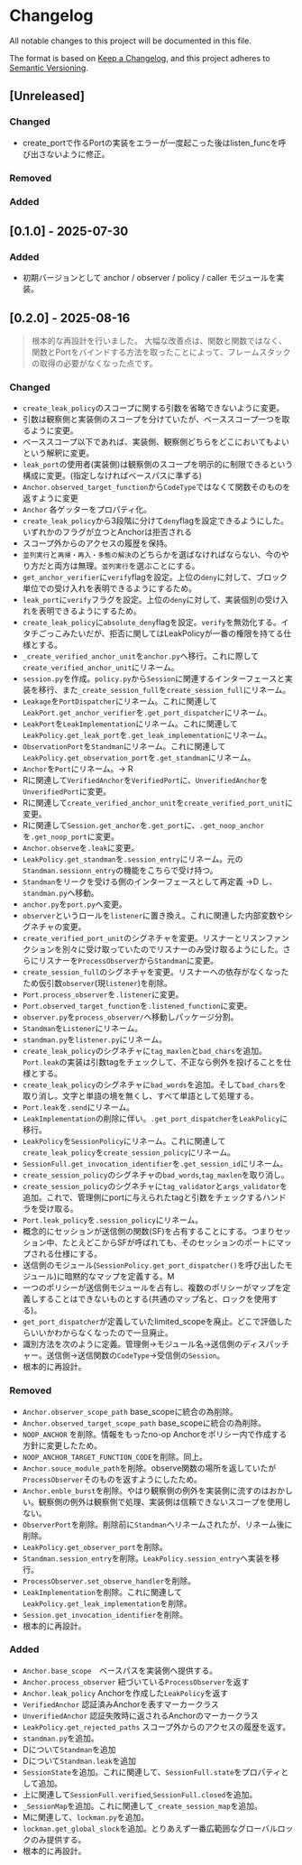 
# Changelog

All notable changes to this project will be documented in this file.

The format is based on [Keep a Changelog](https://keepachangelog.com/en/1.0.0/),
and this project adheres to [Semantic Versioning](https://semver.org/spec/v2.0.0.html).

<!-- Template for reference -->
<!--
### Added
- 新機能や追加された API

### Changed
- 既存の動作・インターフェースの変更（非互換含む）

### Deprecated
- 廃止予定になった機能や API

### Removed
- 完全に削除された機能やコード

### Fixed
- バグ修正や明示的な不具合対応

### Security
- セキュリティ向上や脆弱性修正
-->

## [Unreleased]

### Changed
- create_portで作るPortの実装をエラーが一度起こった後はlisten_funcを呼び出さないように修正。


### Removed

### Added


## [0.1.0] - 2025-07-30

### Added
- 初期バージョンとして anchor / observer / policy / caller モジュールを実装。


## [0.2.0] - 2025-08-16

> 根本的な再設計を行いました。
> 大幅な改善点は、関数と関数ではなく、関数とPortをバインドする方法を取ったことによって、フレームスタックの取得の必要がなくなった点です。

### Changed
- `create_leak_policy`のスコープに関する引数を省略できないように変更。
- 引数は観察側と実装側のスコープを分けていたが、ベーススコープ一つを取るように変更。
- ベーススコープ以下であれば、実装側、観察側どちらをどこにおいてもよいという解釈に変更。
- `leak_port`の使用者(実装側)は観察側のスコープを明示的に制限できるという構成に変更。(指定しなければベースパスに準ずる)
- `Anchor.observed_target_function`から`CodeType`ではなくて関数そのものを返すように変更
- `Anchor` 各ゲッターをプロパティ化。
- `create_leak_policy`から3段階に分けて`deny`flagを設定できるようにした。いずれかのフラグが立つとAnchorは拒否される
- スコープ外からのアクセスの履歴を保持。
- `並列実行`と`再帰・再入・多態の解決`のどちらかを選ばなければならない、今のやり方だと両方は無理。`並列実行`を選ぶことにする。
- `get_anchor_verifier`に`verify`flagを設定。上位の`deny`に対して、ブロック単位での受け入れを表明できるようにするため。
- `leak_port`に`verify`フラグを設定。上位の`deny`に対して、実装個別の受け入れを表明できるようにするため。
- `create_leak_policy`に`absolute_deny`flagを設定。`verify`を無効化する。イタチごっこみたいだが、拒否に関してはLeakPolicyが一番の権限を持てる仕様とする。
- `_create_verified_anchor_unit`を`anchor.py`へ移行。これに際して`create_verified_anchor_unit`にリネーム。
- `session.py`を作成。`policy.py`から`Session`に関連するインターフェースと実装を移行、また`_create_session_full`を`create_session_full`にリネーム。
- `Leakage`を`PortDispatcher`にリネーム。これに関連して`LeakPort.get_anchor_verifier`を`.get_port_dispatcher`にリネーム。
- `LeakPort`を`LeakImplementation`にリネーム。これに関連して`LeakPolicy.get_leak_port`を`.get_leak_implementation`にリネーム。
- `ObservationPort`を`Standman`にリネーム。これに関連して`LeakPolicy.get_observation_port`を`.get_standman`にリネーム。
- `Anchor`を`Port`にリネーム。-> R
- Rに関連して`VerifiedAnchor`を`VerifiedPort`に、`UnverifiedAnchor`を`UnverifiedPort`に変更。
- Rに関連して`create_verified_anchor_unit`を`create_verified_port_unit`に変更。
- Rに関連して`Session.get_anchor`を`.get_port`に、`.get_noop_anchor`を`.get_noop_port`に変更。
- `Anchor.observe`を`.leak`に変更。
- `LeakPolicy.get_standman`を`.session_entry`にリネーム。元の`Standman.sessionn_entry`の機能をこちらで受け持つ。
- `Standman`をリークを受ける側のインターフェースとして再定義 ->D し、`standman.py`へ移動。
- `anchor.py`を`port.py`へ変更。
- `observer`というロールを`listener`に置き換え。これに関連した内部変数やシグネチャの変更。
- `create_verified_port_unit`のシグネチャを変更。リスナーとリスンファンクションを別々に受け取っていたのでリスナーのみ受け取るようにした。さらにリスナーを`ProcessObserver`から`Standman`に変更。
- `create_session_full`のシグネチャを変更。リスナーへの依存がなくなったため仮引数`observer`(現`listener`)を削除。
- `Port.process_observer`を`.listener`に変更。
- `Port.observed_target_function`を`.listened_function`に変更。
- `observer.py`を`process_observer/`へ移動しパッケージ分割。
- `Standman`を`Listener`にリネーム。
- `standman.py`を`listener.py`にリネーム。
- `create_leak_policy`のシグネチャに`tag_maxlen`と`bad_chars`を追加。`Port.leak`の実装は引数tagをチェックして、不正なら例外を投げることを仕様とする。
- `create_leak_policy`のシグネチャに`bad_words`を追加。そして`bad_chars`を取り消し。文字と単語の境を無くし、すべて単語として処理する。
- `Port.leak`を`.send`にリネーム。
- `LeakImplementation`の削除に伴い。`.get_port_dispatcher`を`LeakPolicy`に移行。
- `LeakPolicy`を`SessionPolicy`にリネーム。これに関連して`create_leak_policy`を`create_session_policy`にリネーム。
- `SessionFull.get_invocation_identifier`を`.get_session_id`にリネーム。
- `create_session_policy`のシグネチャの`bad_words`,`tag_maxlen`を取り消し。
- `create_session_policy`のシグネチャに`tag_validator`と`args_validator`を追加。これで、管理側にportに与えられたtagと引数をチェックするハンドラを受け取る。
- `Port.leak_policy`を`.session_policy`にリネーム。
- 概念的にセッションが送信側の関数(SF)を占有することにする。つまりセッション中、たとえどこからSFが呼ばれても、そのセッションのポートにマップされる仕様にする。
- 送信側のモジュール(`SessionPolicy.get_port_dispatcher()`を呼び出したモジュール)に暗黙的なマップを定義する。M
- 一つのポリシーが送信側モジュールを占有し、複数のポリシーがマップを定義しすることはできないものとする(共通のマップ名と、ロックを使用する)。
- `get_port_dispatcher`が定義していたlimited_scopeを廃止。どこで評価したらいいかわからなくなったので一旦廃止。
- 識別方法を次のように定義。管理側->モジュール名->送信側のディスパッチャー。送信側->送信関数の`CodeType`->受信側の`Session`。
- 根本的に再設計。



### Removed
- `Anchor.observer_scope_path` base_scopeに統合の為削除。
- `Anchor.observed_target_scope_path` base_scopeに統合の為削除。
- `NOOP_ANCHOR` を削除。情報をもったno-op Anchorをポリシー内で作成する方針に変更したため。
- `NOOP_ANCHOR_TARGET_FUNCTION_CODE`を削除。同上。
- `Anchor.souce_module_path`を削除。observe関数の場所を返していたが`ProcessObserver`そのものを返すようにしたため。
- `Anchor.enble_burst`を削除。やはり観察側の例外を実装側に流すのはおかしい。観察側の例外は観察側で処理、実装側は信頼できないスコープを使用しない。
- `ObserverPort`を削除。削除前に`Standman`へリネームされたが、リネーム後に削除。
- `LeakPolicy.get_observer_port`を削除。
- `Standman.session_entry`を削除。`LeakPolicy.session_entry`へ実装を移行。
- `ProcessObserver.set_observe_handler`を削除。
- `LeakImplementation`を削除。これに関連して`LeakPolicy.get_leak_implementation`を削除。
- `Session.get_invocation_identifier`を削除。
- 根本的に再設計。

### Added
- `Anchor.base_scope`　ベースパスを実装側へ提供する。
- `Anchor.process_observer` 紐づいている`ProcessObserver`を返す
- `Anchor.leak_policy` Anchorを作成した`LeakPolicy`を返す
- `VerifiedAnchor` 認証済みAnchorを表すマーカークラス
- `UnverifiedAnchor` 認証失敗時に返されるAnchorのマーカークラス
- `LeakPolicy.get_rejected_paths` スコープ外からのアクセスの履歴を返す。
- `standman.py`を追加。
- Dについて`Standman`を追加
- Dについて`Standman.leak`を追加
- `SessionState`を追加。これに関連して、`SessionFull.state`をプロパティとして追加。
- 上に関連して`SessionFull.verified`,`SessionFull.closed`を追加。
- `_SessionMap`を追加。これに関連して`_create_session_map`を追加。
- Mに関連して、`lockman.py`を追加。
- `lockman.get_global_slock`を追加。とりあえず一番広範囲なグローバルロックのみ提供する。
- 根本的に再設計。
